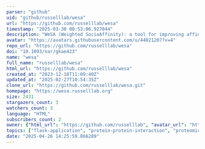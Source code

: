 ```yaml
---
parser: "github"
uid: "github/russelllab/wesa"
url: "https://github.com/russelllab/wesa"
timestamp: "2025-03-30 00:53:06.927044"
description: "WeSA (Weighted SocioAffinity): a tool for improving affinity proteomics data."
avatar: "https://avatars.githubusercontent.com/u/44021207?v=4"
repo_url: "https://github.com/russelllab/wesa"
doi: "10.1093/nar/gkae423"
name: "wesa"
full_name: "russelllab/wesa"
html_url: "https://github.com/russelllab/wesa"
created_at: "2023-12-18T11:09:40Z"
updated_at: "2025-02-27T10:54:35Z"
clone_url: "https://github.com/russelllab/wesa.git"
homepage: "https://wesa.russelllab.org"
size: 2431
stargazers_count: 3
watchers_count: 3
language: "HTML"
subscribers_count: 2
owner: {"html_url": "https://github.com/russelllab", "avatar_url": "https://avatars.githubusercontent.com/u/44021207?v=4", "login": "russelllab", "type": "Organization"}
topics: ["flask-application", "protein-protein-interaction", "proteomics-data-analysis", "visualization"]
date: "2025-04-26 14:25:59.866289"
---
```

